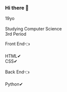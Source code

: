 ### Hi there 👋

19yo
<br><br>
Studying Computer Science<br>
3rd Period

Front End👈
<br>
<br>
HTML✔
<br>
CSS✔
<br>
<br>
Back End👈
<br>
<br>
Python✔

